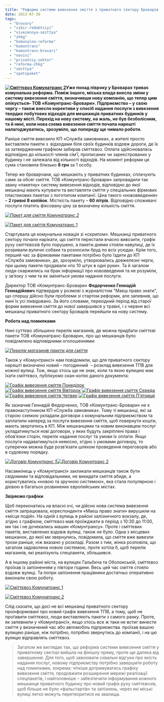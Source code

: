 ```yaml
---
title: "Реформа системи вивезення сміття з приватного сектору Броварів вийшла на фінішну пряму"
date: 2013-07-30
tags: 
  - "brovary"
  - "vibir-redaktsiyi"
  - "vivezennya-smittya"
  - "zhkg"
  - "komunalna-reforma"
  - "komuntrans"
  - "komuntrans-brovari"
  - "novini"
  - "privatniy-sektor"
  - "reforma-zhkg"
  - "smittya"
  - "spetspaket"
---
```


**[![Сміттєвоз Комунатранс 2](https://mpz.brovary.org/wp-content/uploads/2013/07/Smittyevoz-Komunatrans-2.jpg)](https://mpz.brovary.org/wp-content/uploads/2013/07/Smittyevoz-Komunatrans-2.jpg)Уже понад півроку у Броварах триває комунальна реформа. Поміж іншого, міська влада внесла зміни у систему вивезення сміття, визначивши нову компанію, що тепер цим опікується– ТОВ «Комунтранс-Бровари». Підприємство – у свою чергу – також внесло корективи у спосіб надання послуги з вивезення твердих побутових відходів для мешканців приватних будинків у нашому місті. Перехід на нову систему, на жаль, не був безболісним, та й нині, коли нова схема вивезення сміття почала нарешті налагоджуватись, зрозуміло, що попереду ще чимало роботи.**

Раніше сміття вивозило КП «Служба замовника», а жителі просто виставляли пакети з  відходами біля своїх будинків вздовж дороги, де їх за затвердженим графіком забирав сміттєвоз. Оплата здійснювалась відповідно до кількості членів сім’ї, прописаних чи зареєстрованих у будинку і не залежала від кількості відходів. На момент реформи ця сума становила близько **8 грн** за 1 особу.

Тепер же броварчани, що мешкають у приватних будинках, сплачують саме за обсяг сміття. ТОВ «Комунтранс-Бровари» запровадили так звану «пакетну» систему вивезення відходів, відповідно до якої мешканці мають купувати та виставляти сміття у спеціальних фірмових пластикових пакетах з логотипом компанії. Ціна такого «нововведення» – **2 гривні 8 копійок**. Місткість пакету – **60 літрів**. Відповідно споживачі послуги платять фіксовану ціну за визначену кількість сміття.

_[![Пакет для сміття Комунатранс 2](https://mpz.brovary.org/wp-content/uploads/2013/07/Paket-dlya-smittya-Komunatrans-2.jpg)](https://mpz.brovary.org/wp-content/uploads/2013/07/Paket-dlya-smittya-Komunatrans-2.jpg)_

[![Пакет для сміття Комунатранс 1](https://mpz.brovary.org/wp-content/uploads/2013/07/Paket-dlya-smittya-Komunatrans-1.jpg)](https://mpz.brovary.org/wp-content/uploads/2013/07/Paket-dlya-smittya-Komunatrans-1.jpg)

Стартувала ця комунальна новація зі «скрипом». Мешканці приватного сектору почали нарікати, що сміття перестали вчасно вивозити, графік руху сміттєвозів було порушено, а пакети днями стояли навулиці, де їх розривали вуличні собаки та розносили бруд по всіх усюдах. Крім того, перший час за фірмовими пакетами потрібно було їздити до КП «Служба замовника», де, зрозуміло, утворювались довжелезні черги, при цьому пакети продавали «по 10 штук в одні руки». Та й загалом люди скаржились на брак інформації про нововведення та не розуміли, у зв’язку з чим та як зміняться умови надання послуги.

Директор ТОВ «Комунтранс-Бровари» **Федорченко Геннадій Геннадійович** підтвердив у розмові з журналістом "Маєш право знати", що спершу дійсно були проблеми зі стартом реформи, але запевнив, що нині їх усі ліквідовано. За його словами, перехідний період від старої форми вивезення сміття до нової завершився у травні, і з червня всі мешканці приватного сектору Броварів перейшли на нову систему.

**Робота над помилками**

Нині суттєво збільшено перелік магазинів, де можна придбати сміттєві пакети ТОВ «Комунатранс-Бровари», про що мешканців було повідомлено відповідними оголошеннями:

_[![Перелік магазинів пакети для сміття](https://mpz.brovary.org/wp-content/uploads/2013/07/Perelik-magaziniv-paketi-dlya-smittya.jpg)](https://mpz.brovary.org/wp-content/uploads/2013/07/Perelik-magaziniv-paketi-dlya-smittya.jpg)_

Також у «Комунтрансі» нам повідомили, що для приватного сектору  нарешті визначено новий – погодинний  – розклад вивезення ТПВ для кожної вулиці. Тож, якщо хтось ще не знає, коли та якою вулицею має їхати сміттєвоз, публікуємо скан-копію даного документа:

[![Графік вивезення сміття Понеділок](https://mpz.brovary.org/wp-content/uploads/2013/07/Grafik-vivezennya-smittya-Ponedilok.jpg)](https://mpz.brovary.org/wp-content/uploads/2013/07/Grafik-vivezennya-smittya-Ponedilok.jpg) [![Графік вивезення сміття Вівторок](https://mpz.brovary.org/wp-content/uploads/2013/07/Grafik-vivezennya-smittya-Vivtorok.jpg)](https://mpz.brovary.org/wp-content/uploads/2013/07/Grafik-vivezennya-smittya-Vivtorok.jpg) [![Графік вивезення сміття Середа](https://mpz.brovary.org/wp-content/uploads/2013/07/Grafik-vivezennya-smittya-Sereda.jpg)](https://mpz.brovary.org/wp-content/uploads/2013/07/Grafik-vivezennya-smittya-Sereda.jpg) [![Графік вивезення сміття Четвер](https://mpz.brovary.org/wp-content/uploads/2013/07/Grafik-vivezennya-smittya-CHetver.jpg)](https://mpz.brovary.org/wp-content/uploads/2013/07/Grafik-vivezennya-smittya-CHetver.jpg) [![Графік вивезення сміття П'ятниця](https://mpz.brovary.org/wp-content/uploads/2013/07/Grafik-vivezennya-smittya-Pyatnitsya.jpg)](https://mpz.brovary.org/wp-content/uploads/2013/07/Grafik-vivezennya-smittya-Pyatnitsya.jpg)

Як зазначив Геннадій Федорченко, ТОВ «Комунтранс-Бровари» не є правонаступником КП «Служба замовника». Тому ті мешканці, які за старою схемою укладали договори з комунальним підприємством та заплатили наперед за послуги вивезення сміття, щоб повернути кошти, мають звертатись в КП. Між мешканцями та новим виконавцем послуг укладатимуться нові договори, у яких будуть закріплені права і обов’язки сторін, перелік надання послуг та умови їх оплати. Якщо послуги надаватимуться неякісно, згідно з умовами договору, то суперечки можна буде розв’язати шляхом проведення переговорів або в судовому порядку.

_[![Договір Комунтранс 1](https://mpz.brovary.org/wp-content/uploads/2013/07/Dogovir-Komuntrans-1.jpg)](https://mpz.brovary.org/wp-content/uploads/2013/07/Dogovir-Komuntrans-1.jpg)_[![Договір Комунтранс 2](https://mpz.brovary.org/wp-content/uploads/2013/07/Dogovir-Komuntrans-2.jpg)](https://mpz.brovary.org/wp-content/uploads/2013/07/Dogovir-Komuntrans-2.jpg)

Насамкінець у «Комунтрансі» закликали мешканців також бути свідомими та відповідальними, не викидати сміття абиде, а користуватись «новою та зручною системою», яка стала популярною і дієвою в багатьох розвинених європейських містах.

**Звіряємо графіки**

Щоб переконатись на власні очі, чи дійсно нова система вивезення сміття запрацювала, кореспонденти «Маєш право знати» вирушили на «місце подій». На одній з вулиць в районі залізничного вокзалу, де, згідно з графіком, сміттєвоз мав проїжджати в період з 10:30 до 11:00, ми так і не дочекались машин «Комунтрансу». Проте і сміттєвих пакетів, виставлених вздовж вулиці, також не було. Одна з місцевих мешканок, до якої ми звернулись, повідомила, що сміття вже вивезли трохи раніше, ніж вказано у розкладі. Разом з тим, жінка розповіла, що загалом задоволена новою системою, проте хотіла б, щоб перелік магазинів, які реалізують спецпакети, збільшився.

А в іншому районі міста, на вулицях Гальбича та Оболонській, сміттєвоз проїхав із запізненням у півтори години. Весь цей час сміття стояло вздовж вулиці. Та попри запізнення працівники достатньо оперативно виконали свою роботу.

[![Сміттєвоз Комунатранс 1](https://mpz.brovary.org/wp-content/uploads/2013/07/Smittyevoz-Komunatrans-1.jpg)](https://mpz.brovary.org/wp-content/uploads/2013/07/Smittyevoz-Komunatrans-1.jpg)

[![Сміттєвоз Комунатранс 2](https://mpz.brovary.org/wp-content/uploads/2013/07/Smittyevoz-Komunatrans-2.jpg)](https://mpz.brovary.org/wp-content/uploads/2013/07/Smittyevoz-Komunatrans-2.jpg)

Слід сказати, що досі не всі мешканці приватного сектору проінформовані про новий графік вивезення ТПВ, а тому, щоб не проґавити сміттєвоз, люди виставляють пакети з самого ранку. Проте, як запевнили у «Комунтрансі», якщо хтось все ж таки не встиг винести сміття у визначений час або автомобіль підприємства  проїхав вашою вулицею раніше, ніж потрібно, потрібно звернутись до компанії, і на цю вулицю відправлять сміттєвоз.

> Загалом же виглядає так, що реформа системи вивезення сміття у приватному секторі вийшла на фінішну пряму, проте ще далека від завершення. Для того, щоб завоювати схвальні відгуки про якість надання послуг, новому підприємству потрібно завершити роботу над помилками, зокрема: чіткіше дотримуватись графіку вивезення сміття, продовжити розширення мережі реалізації спецпакетів, і найголовніше – забезпечити інформування кожного мешканця приватного будинку про новий графік руху сміттєвозів, щоб більше не було «фальстартів» та запізнень, через які міські вулиці легко можуть перетворитися на звалища.
